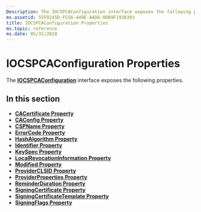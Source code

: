 ```yaml
---
Description: The IOCSPCAConfiguration interface exposes the following properties.
ms.assetid: 55F0245D-FC56-449E-A4D8-0DB9F1930393
title: IOCSPCAConfiguration Properties
ms.topic: reference
ms.date: 05/31/2018
---
```


# IOCSPCAConfiguration Properties

The [**IOCSPCAConfiguration**](/windows/desktop/api/Certadm/nn-certadm-iocspcaconfiguration) interface exposes the following properties.

## In this section

-   [**CACertificate Property**](/windows/desktop/api/Certadm/nf-certadm-iocspcaconfiguration-get_cacertificate)
-   [**CAConfig Property**](/windows/desktop/api/Certadm/nf-certadm-iocspcaconfiguration-get_caconfig)
-   [**CSPName Property**](/windows/desktop/api/Certadm/nf-certadm-iocspcaconfiguration-get_cspname)
-   [**ErrorCode Property**](/windows/desktop/api/Certadm/nf-certadm-iocspcaconfiguration-get_errorcode)
-   [**HashAlgorithm Property**](/windows/desktop/api/Certadm/nf-certadm-iocspcaconfiguration-get_hashalgorithm)
-   [**Identifier Property**](/windows/desktop/api/Certadm/nf-certadm-iocspcaconfiguration-get_identifier)
-   [**KeySpec Property**](/windows/desktop/api/Certadm/nf-certadm-iocspcaconfiguration-get_keyspec)
-   [**LocalRevocationInformation Property**](/windows/desktop/api/Certadm/nf-certadm-iocspcaconfiguration-get_localrevocationinformation)
-   [**Modified Property**](/windows/desktop/api/Certadm/nf-certadm-iocspcaconfiguration-get_modified)
-   [**ProviderCLSID Property**](/windows/desktop/api/Certadm/nf-certadm-iocspcaconfiguration-get_providerclsid)
-   [**ProviderProperties Property**](/windows/desktop/api/Certadm/nf-certadm-iocspcaconfiguration-get_providerproperties)
-   [**ReminderDuration Property**](/windows/desktop/api/Certadm/nf-certadm-iocspcaconfiguration-get_reminderduration)
-   [**SigningCertificate Property**](/windows/desktop/api/Certadm/nf-certadm-iocspcaconfiguration-get_signingcertificate)
-   [**SigningCertificateTemplate Property**](/windows/desktop/api/Certadm/nf-certadm-iocspcaconfiguration-get_signingcertificatetemplate)
-   [**SigningFlags Property**](/windows/desktop/api/Certadm/nf-certadm-iocspcaconfiguration-get_signingflags)

 

 



